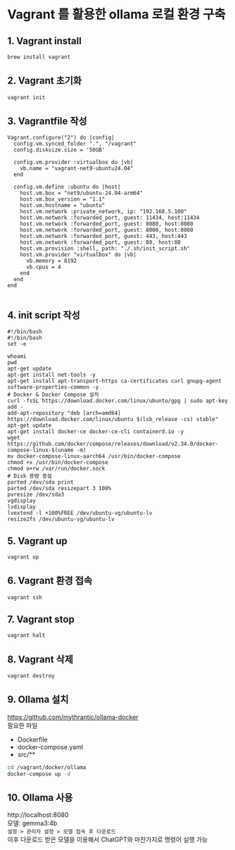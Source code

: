 # Vagrant 를 활용한 ollama 로컬 환경 구축
## 1. Vagrant install
```bash
brew install vagrant
```
## 2. Vagrant 초기화
```bash
vagrant init
```
## 3. Vagrantfile 작성
```text
Vagrant.configure("2") do |config|
  config.vm.synced_folder ".", "/vagrant"
  config.disksize.size = '50GB'

  config.vm.provider :virtualbox do |vb|
    vb.name = "vagrant-net9-ubuntu24.04"
  end

  config.vm.define :ubuntu do |host|
    host.vm.box = "net9/ubuntu-24.04-arm64"
    host.vm.box_version = "1.1"
    host.vm.hostname = "ubuntu"
    host.vm.network :private_network, ip: "192.168.5.100"
    host.vm.network :forwarded_port, guest: 11434, host:11434
    host.vm.network :forwarded_port, guest: 8080, host:8080
    host.vm.network :forwarded_port, guest: 8000, host:8000
    host.vm.network :forwarded_port, guest: 443, host:443
    host.vm.network :forwarded_port, guest: 80, host:80
    host.vm.provision :shell, path: "./.sh/init_script.sh"
    host.vm.provider "virtualbox" do |vb|
      vb.memory = 8192
      vb.cpus = 4
    end
  end
end
  
```
## 4. init script 작성
```shell
#!/bin/bash
#!/bin/bash
set -e

whoami
pwd
apt-get update
apt-get install net-tools -y
apt-get install apt-transport-https ca-certificates curl gnupg-agent software-properties-common -y
# Docker & Docker Compose 설치
curl -fsSL https://download.docker.com/linux/ubuntu/gpg | sudo apt-key add -
add-apt-repository "deb [arch=amd64] https://download.docker.com/linux/ubuntu $(lsb_release -cs) stable"
apt-get update
apt-get install docker-ce docker-ce-cli containerd.io -y
wget https://github.com/docker/compose/releases/download/v2.34.0/docker-compose-linux-$(uname -m)
mv docker-compose-linux-aarch64 /usr/bin/docker-compose
chmod +x /usr/bin/docker-compose
chmod o+rw /var/run/docker.sock
# Disk 용량 증설
parted /dev/sda print
parted /dev/sda resizepart 3 100%
pvresize /dev/sda3
vgdisplay
lvdisplay
lvextend -l +100%FREE /dev/ubuntu-vg/ubuntu-lv
resize2fs /dev/ubuntu-vg/ubuntu-lv
```
## 5. Vagrant up
```bash
vagrant up
```
## 6. Vagrant 환경 접속
```bash
vagrant ssh
```
## 7. Vagrant stop
```bash
vagrant halt
```
## 8. Vagrant 삭제
```bash
vagrant destroy
```
## 9. Ollama 설치
https://github.com/mythrantic/ollama-docker <br>
필요한 파일<br>
  * Dockerfile
  * docker-compose.yaml
  * src/**
```bash
cd /vagrant/docker/ollama
docker-compose up -d
```
## 10. Ollama 사용
http://localhost:8080<br>
모델: gemma3:4b<br>
`설정 > 관리자 설정 > 모델 접속 후 다운로드`<br>
이후 다운로드 받은 모델을 이용해서 ChatGPT와 마찬가지로 명령어 실행 가능